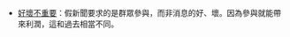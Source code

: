 - [好壞不重要](http://www.salon.com/2016/12/17/fake-news-and-online-harassment-are-more-than-social-media-byproducts-theyre-powerful-profit-drivers/)：假新聞要求的是群眾參與，而非消息的好、壞。因為參與就能帶來利潤，這和過去相當不同。
